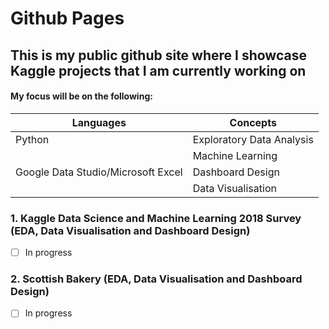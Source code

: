 # Github Pages

## This is my public github site where I showcase Kaggle projects that I am currently working on
#### My focus will be on the following:

Languages | Concepts
--------- | ---------
Python    | Exploratory Data Analysis
&nbsp;    | Machine Learning
Google Data Studio/Microsoft Excel   | Dashboard Design
&nbsp;    | Data Visualisation 

### 1. Kaggle Data Science and Machine Learning 2018 Survey (EDA, Data Visualisation and Dashboard Design)
- [ ] In progress

### 2. Scottish Bakery (EDA, Data Visualisation and Dashboard Design)
- [ ] In progress
